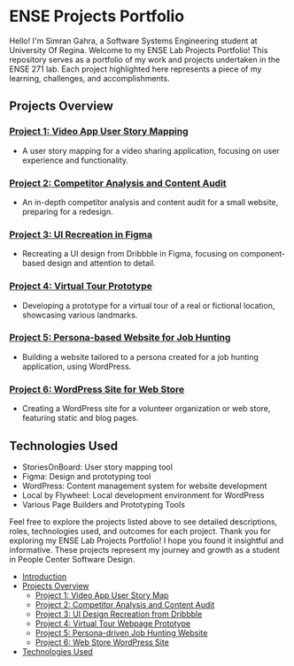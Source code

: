 # ENSE Projects Portfolio

Hello! I'm Simran Gahra, a Software Systems Engineering student at University Of Regina.
Welcome to my ENSE Lab Projects Portfolio! This repository serves as a portfolio of my work and projects undertaken in the ENSE 271 lab. Each project highlighted here represents a piece of my learning, challenges, and accomplishments.

## Projects Overview

### [Project 1: Video App User Story Mapping](/Project%201:%20Video%20App%20User%20Story%20Mapping/)

- A user story mapping for a video sharing application, focusing on user experience and functionality.

### [Project 2: Competitor Analysis and Content Audit](/Project%202:%20Competitor%20Analysis%20and%20Content%20Audit/)

- An in-depth competitor analysis and content audit for a small website, preparing for a redesign.

### [Project 3: UI Recreation in Figma](/Project%203:%20UI%20Recreation%20in%20Figma/)

- Recreating a UI design from Dribbble in Figma, focusing on component-based design and attention to detail.

### [Project 4: Virtual Tour Prototype](/Project%204:%20Virtual%20Tour%20Prototype/)

- Developing a prototype for a virtual tour of a real or fictional location, showcasing various landmarks.

### [Project 5: Persona-based Website for Job Hunting](/Project%205:%20Persona-based%20Website%20for%20Job%20Hunting/)

- Building a website tailored to a persona created for a job hunting application, using WordPress.

### [Project 6: WordPress Site for Web Store](/Project%206:%20Word%20Press%20Site%20for%20WebStore)

- Creating a WordPress site for a volunteer organization or web store, featuring static and blog pages.

## Technologies Used

- StoriesOnBoard: User story mapping tool
- Figma: Design and prototyping tool
- WordPress: Content management system for website development
- Local by Flywheel: Local development environment for WordPress
- Various Page Builders and Prototyping Tools

Feel free to explore the projects listed above to see detailed descriptions, roles, technologies used, and outcomes for each project. Thank you for exploring my ENSE Lab Projects Portfolio! I hope you found it insightful and informative. These projects represent my journey and growth as a student in People Center Software Design. 





- [Introduction](#introduction)
- [Projects Overview](#projects-overview)
  - [Project 1: Video App User Story Map](#project-1-video-app-user-story-map)
  - [Project 2: Competitor Analysis and Content Audit](#project-2-competitor-analysis-and-content-audit)
  - [Project 3: UI Design Recreation from Dribbble](#project-3-ui-design-recreation-from-dribbble)
  - [Project 4: Virtual Tour Webpage Prototype](#project-4-virtual-tour-webpage-prototype)
  - [Project 5: Persona-driven Job Hunting Website](#project-5-persona-driven-job-hunting-website)
  - [Project 6: Web Store WordPress Site](#project-6-web-store-wordPress-site)
- [Technologies Used](#technologies-used)




